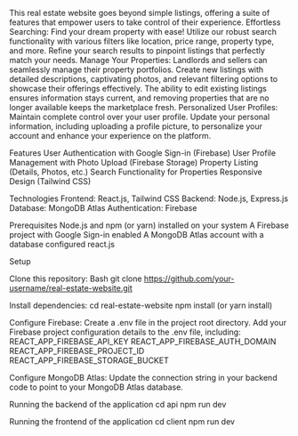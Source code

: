 This real estate website goes beyond simple listings, offering a suite of features that empower users to take control of their experience.
Effortless Searching:  Find your dream property with ease! Utilize our robust search functionality with various filters like location, price range, property type, and more. Refine your search results to pinpoint listings that perfectly match your needs.
Manage Your Properties:  Landlords and sellers can seamlessly manage their property portfolios. Create new listings with detailed descriptions, captivating photos, and relevant filtering options to showcase their offerings effectively. The ability to edit existing listings ensures information stays current, and removing properties that are no longer available keeps the marketplace fresh.
Personalized User Profiles:  Maintain complete control over your user profile. Update your personal information, including uploading a profile picture, to personalize your account and enhance your experience on the platform.

Features
 User Authentication with Google Sign-in (Firebase)
 User Profile Management with Photo Upload (Firebase Storage)
 Property Listing (Details, Photos, etc.)
 Search Functionality for Properties
 Responsive Design (Tailwind CSS)

Technologies
 Frontend: React.js, Tailwind CSS
 Backend: Node.js, Express.js
 Database: MongoDB Atlas
 Authentication: Firebase

Prerequisites
 Node.js and npm (or yarn) installed on your system
 A Firebase project with Google Sign-in enabled
 A MongoDB Atlas account with a database configured
 react.js 
 
Setup
 
 Clone this repository:
  Bash
   git clone https://github.com/your-username/real-estate-website.git
 
 Install dependencies:
  cd real-estate-website
  npm install (or yarn install)

 Configure Firebase:
  Create a .env file in the project root directory.
  Add your Firebase project configuration details to the .env file, including:
  REACT_APP_FIREBASE_API_KEY
  REACT_APP_FIREBASE_AUTH_DOMAIN
  REACT_APP_FIREBASE_PROJECT_ID
  REACT_APP_FIREBASE_STORAGE_BUCKET

 Configure MongoDB Atlas:
  Update the connection string in your backend code to point to your MongoDB Atlas database.

 Running the backend of the application
  cd api
  npm run dev

 Running the frontend of the application 
  cd client 
  npm run dev




